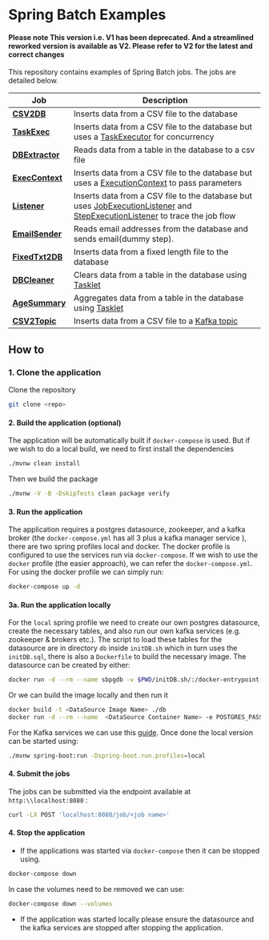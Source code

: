 # Spring Batch Examples 
#### **Please note** This version i.e. V1 has been deprecated. And a streamlined reworked version is available as V2. Please refer to V2 for the latest and correct changes

This repository contains examples of Spring Batch jobs. The jobs are detailed below.

| Job                                                                                              | Description                                                                                                                                                                                                                                                                                                                                                   |
|--------------------------------------------------------------------------------------------------|---------------------------------------------------------------------------------------------------------------------------------------------------------------------------------------------------------------------------------------------------------------------------------------------------------------------------------------------------------------|
| **[CSV2DB](./src/main/java/io/github/soumikuxd/springbatchexamples/jobs/CSV2DB.java)**           | Inserts data from a CSV file to the database                                                                                                                                                                                                                                                                                                                  |
| **[TaskExec](./src/main/java/io/github/soumikuxd/springbatchexamples/jobs/TaskExec.java)**       | Inserts data from a CSV file to the database but uses a [TaskExecutor](https://docs.spring.io/spring-framework/docs/current/javadoc-api/org/springframework/core/task/TaskExecutor.html) for concurrency                                                                                                                                                      |
| **[DBExtractor](./src/main/java/io/github/soumikuxd/springbatchexamples/jobs/DBExtractor.java)** | Reads data from a table in the database to a csv file                                                                                                                                                                                                                                                                                                         |
| **[ExecContext](./src/main/java/io/github/soumikuxd/springbatchexamples/jobs/ExecContext.java)** | Inserts data from a CSV file to the database but uses a [ExecutionContext](https://docs.spring.io/spring-batch/docs/current/api/org/springframework/batch/item/ExecutionContext.html) to pass parameters                                                                                                                                                      |
| **[Listener](./src/main/java/io/github/soumikuxd/springbatchexamples/jobs/Listener.java)**       | Inserts data from a CSV file to the database but uses [JobExecutionListener](https://docs.spring.io/spring-batch/docs/current/api/org/springframework/batch/core/JobExecutionListener.html) and [StepExecutionListener](https://docs.spring.io/spring-batch/docs/current/api/org/springframework/batch/core/StepExecutionListener.html) to trace the job flow |
| **[EmailSender](./src/main/java/io/github/soumikuxd/springbatchexamples/jobs/EmailSender.java)** | Reads email addresses from the database and sends email(dummy step).                                                                                                                                                                                                                                                                                           |
| **[FixedTxt2DB](./src/main/java/io/github/soumikuxd/springbatchexamples/jobs/FixedTxt2DB.java)** | Inserts data from a fixed length file to the database                                                                                                                                                                                                                                                                                                         |
| **[DBCleaner](./src/main/java/io/github/soumikuxd/springbatchexamples/jobs/DBCleaner.java)**     | Clears data from a table in the database using [Tasklet](https://docs.spring.io/spring-batch/docs/current/api/org/springframework/batch/core/step/tasklet/Tasklet.html)                                                                                                                                                                                       |
| **[AgeSummary](./src/main/java/io/github/soumikuxd/springbatchexamples/jobs/AgeSummary.java)**   | Aggregates data from a table in the database using [Tasklet](https://docs.spring.io/spring-batch/docs/current/api/org/springframework/batch/core/step/tasklet/Tasklet.html)                                                                                                                                                                                   |
| **[CSV2Topic](./src/main/java/io/github/soumikuxd/springbatchexamples/jobs/CSV2Topic.java)**     | Inserts data from a CSV file to a [Kafka topic](https://kafka.apache.org/intro)                                                                                                                                                                                                                                                                               |

## How to
### 1. Clone the application
Clone the repository
```bash
git clone <repo>
```
#### 2. Build the application (optional)
The application will be automatically built if `docker-compose` is used. But if we wish to do a local build, we need to first install the dependencies
```bash
./mvnw clean install
```
Then we build the package
```bash
./mvnw -V -B -DskipTests clean package verify
```
#### 3. Run the application
The application requires a postgres datasource, zookeeper, and a kafka broker (the `docker-compose.yml` has all 3 plus a kafka manager service ), there are two spring profiles local and docker. The docker profile is configured to use the services run via `docker-compose`. If we wish to use the `docker` profile (the easier approach), we can refer the `docker-compose.yml`.
For using the docker profile we can simply run:
```bash
docker-compose up -d
```
#### 3a. Run the application locally
For the `local` spring profile we need to create our own postgres datasource, create the necessary tables, and also run our own kafka services (e.g. zookeeper & brokers etc.). The script to load these tables for the datasource are in directory `db` inside `initDB.sh` which in turn uses the `initDB.sql`, there is also a `Dockerfile` to build the necessary image. The datasource can be created by either:
```bash
docker run -d --rm --name sbpgdb -v $PWD/initDB.sh/:/docker-entrypoint-initdb.d/initDB.sh -v $PWD/initDB.sql:/home/data/initDB.sql -e POSTGRES_PASSWORD=root -p 5432:5432 postgres:12-alpine
```
Or we can build the image locally and then run it 
```bash
docker build -t <DataSource Image Name> ./db
docker run -d --rm --name  <DataSource Container Name> -e POSTGRES_PASSWORD=root -p 5432:5432 postgres:12-alpine
```
For the Kafka services we can use this [guide](https://developer.confluent.io/quickstart/kafka-docker/). Once done the local version can be started using:
```bash
./mvnw spring-boot:run -Dspring-boot.run.profiles=local
```
#### 4. Submit the jobs
The jobs can be submitted via the endpoint available at `http:\\localhost:8080` :
```bash
curl -LX POST 'localhost:8080/job/<job name>'
```
#### 4. Stop the application
- If the applications was started via `docker-compose` then it can be stopped using. 
```bash
docker-compose down
```
In case the volumes need to be removed we can use:
```bash
docker-compose down --volumes
```
- If the application was started locally please ensure the datasource and the kafka services are stopped after stopping the application.

